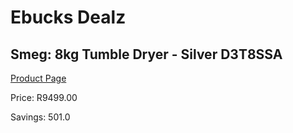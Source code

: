 
# Ebucks Dealz
## Smeg: 8kg Tumble Dryer - Silver D3T8SSA
[Product Page](https://www.ebucks.com/web/shop/productSelected.do?prodId=1183628125&catId=704981826)

Price: R9499.00

Savings: 501.0


	